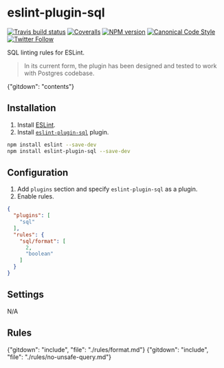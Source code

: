 # eslint-plugin-sql

[![Travis build status](http://img.shields.io/travis/gajus/eslint-plugin-sql/master.svg?style=flat-square)](https://travis-ci.org/gajus/eslint-plugin-sql)
[![Coveralls](https://img.shields.io/coveralls/gajus/eslint-plugin-sql.svg?style=flat-square)](https://coveralls.io/github/gajus/eslint-plugin-sql)
[![NPM version](http://img.shields.io/npm/v/eslint-plugin-sql.svg?style=flat-square)](https://www.npmjs.org/package/eslint-plugin-sql)
[![Canonical Code Style](https://img.shields.io/badge/code%20style-canonical-blue.svg?style=flat-square)](https://github.com/gajus/canonical)
[![Twitter Follow](https://img.shields.io/twitter/follow/kuizinas.svg?style=social&label=Follow)](https://twitter.com/kuizinas)

SQL linting rules for ESLint.

> In its current form, the plugin has been designed and tested to work with Postgres codebase.

{"gitdown": "contents"}

## Installation

1. Install [ESLint](https://www.github.com/eslint/eslint).
1. Install [`eslint-plugin-sql`](https://github.com/gajus/eslint-plugin-sql) plugin.

<!-- -->

```sh
npm install eslint --save-dev
npm install eslint-plugin-sql --save-dev
```

## Configuration

1. Add `plugins` section and specify `eslint-plugin-sql` as a plugin.
1. Enable rules.

<!-- -->

```json
{
  "plugins": [
    "sql"
  ],
  "rules": {
    "sql/format": [
      2,
      "boolean"
    ]
  }
}
```

## Settings

N/A

## Rules

<!-- Rules are sorted alphabetically. -->

{"gitdown": "include", "file": "./rules/format.md"}
{"gitdown": "include", "file": "./rules/no-unsafe-query.md"}
